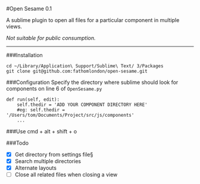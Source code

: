 #Open Sesame 0.1

A sublime plugin to open all files for a particular component in multiple views.

*Not suitable for public consumption.*

---


###Installation

	cd ~/Library/Application\ Support/Sublime\ Text/ 3/Packages
	git clone git@github.com:fathomlondon/open-sesame.git 
	
###Configuration
Specify the directory where sublime should look for components on line 6 of `OpenSesame.py`

	def run(self, edit):
		self.thedir = 'ADD YOUR COMPONENT DIRECTORY HERE'
		#eg: self.thedir = '/Users/tom/Documents/Project/src/js/components'
		...
		
###Use
	cmd + alt + shift + o
	
###Todo

- [x] Get directory from settings file§
- [x] Search multiple directories
- [x] Alternate layouts
- [ ] Close all related files when closing a view	